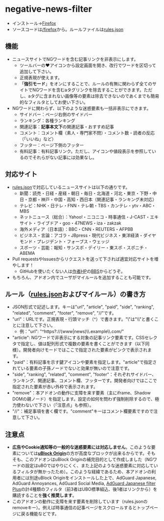 # negative-news-filter
- インストール→[Firefox](https://addons.mozilla.org/firefox/addon/negative-news-filter/)
- ソースコードは[/firefox](/firefox)から。ルールファイルは[rules.json](/rules.json)
## 機能
- ニュースサイトでNGワードを含む記事リンクを非表示にします。
  - ツールバーの♥アイコンから設定画面を開き、改行でワードを区切って追加して下さい。
  - 正規表現が使えます。
  - 「**強引モード**」をオンにすることで、ルールの有無に関わらず全てのサイトでNGワードを含むaタグリンクを除去することができます。ただし、aタグに含まれない画像等の要素は除去できないのであくまでも簡易的なフィルタとしてお使い下さい。
- NGワードに関わらず、以下のような迷惑要素も一括非表示にできます。
  - サイドバー：ページ右側のサイドバー
  - ランキング：各種ランキング
  - 関連記事：**記事本文下**の関連記事・おすすめ記事
  - コメント：コメント欄（素人・専門家不問）・コメント数・読者の反応（「いいね」など）
  - フッター：ページ下側のフッター
  - 有料記事：有料記事リンク。ただし、アイコンや値段表示を参照しているのでそれらがない記事には効果なし。
## 対応サイト
- [rules.json](/rules.json)で対応しているニュースサイトは以下の通りです。
  - 新聞：読売・日経・産経・朝日・毎日・北海道・河北・東京・下野・中日・京都・神戸・中国・高知・西日本（関連記事・ランキング未対応）
  - テレビ：NHK・日テレ・FNN・テレ朝・TBS・カンテレ・ytv・ABC・MBS
  - ネットニュース（総合）：Yahoo!・ニコニコ・時事通信・J-CAST・エキサイト・ライブドア・goo・47NEWS・iza・zakzak
  - 海外メディア（日本語）：BBC・CNN・REUTERS・AFPBB
  - ビジネス・言論：アゴラ・JBpress・現代ビジネス・東洋経済・ダイヤモンド・プレジデント・フォーブス・ウェッジ
  - スポーツ・芸能：報知・サンスポ・デイリー・東スポ・スポニチ・ABEMA
- Pull requestsやIssuesからリクエストを送って下されば適宜対応サイトを増やします！
  - GitHubを使いたくない人は[作者HP](https://www.eonet.ne.jp/~internet/nnf/)の[BBS](https://www.eonet.ne.jp/~internet/nnf/bbs/)からどうぞ。
- もちろん、アドオン内でユーザがマイルールを追加することも可能です。
## ルール（[rules.json](/rules.json)およびマイルール）の書き方
- JSON形式で記述します。キーは"url", "article", "paid", "side", "ranking", "related", "comment", "footer", "remove", "//"です。
- "url"：URLです。正規表現・行頭マッチ（^）で書きます。"\\"は"\\\\"と書くことに注意して下さい。
  - 例："url":  "^https?://(www|news)\\\\.example\\\\.com/"
- "article": NGワードで非表示にする対象の記事リンク要素です。CSSセレクタで指定し、値は配列形式で複数の要素を書くことができます（以下同様）。開発者向けモードではここで指定された要素がピンクで表示されます。
- "paid"：有料記事を示す鍵アイコンや要素を指定します。"article"で指定されている要素の子孫ノードでないと効果が無いので注意です。
- "side", "ranking", "related", "comment", "footer"：それぞれサイドバー、ランキング、関連記事、コメント欄、フッターです。開発者向けではここで指定された要素が赤い外枠で表示されます。
- "remove"：本アドオンの動作に支障を来す要素（主にiframe、Shadow DOMの親ノード）を指定します。設定の如何を問わず強制削除するので、極力使わないで下さい（「注意点」も参照）。
- "//"：補足事項を書く欄です。"comment"キーはコメント欄要素ですので注意して下さい。
## 注意点
- **広告やCookie通知等の一般的な迷惑要素には対応しません**。このような要素については[**uBlock Origin**](https://github.com/gorhill/uBlock)の方が高度なブロックが出来るからです。そもそも、このアドオンはuBlock Originの補完目的として作成しました（NGワードの設定はuBOではやりにくく、また上記のような迷惑要素に対応しているフィルタが無かったため）。このような経緯であるため、本アドオンの利用者には別途uBlock Originをインストールした上で、AdGuard Japanese, AdGuard Annoyances, AdGuard Social Media, [AdGuard Japanese filter Plus](https://github.com/Yuki2718/adblock2)の計4種類のフィルタ（前3者はUBO標準組込、後1者はリンクから）を購読することを**強く推奨します**。
- このアドオンの動作に支障を来す要素を削除しています（rules.jsonのremoveキー）。例えば時事通信の記事ページをスクロールするとトップページに戻る機能などです。
